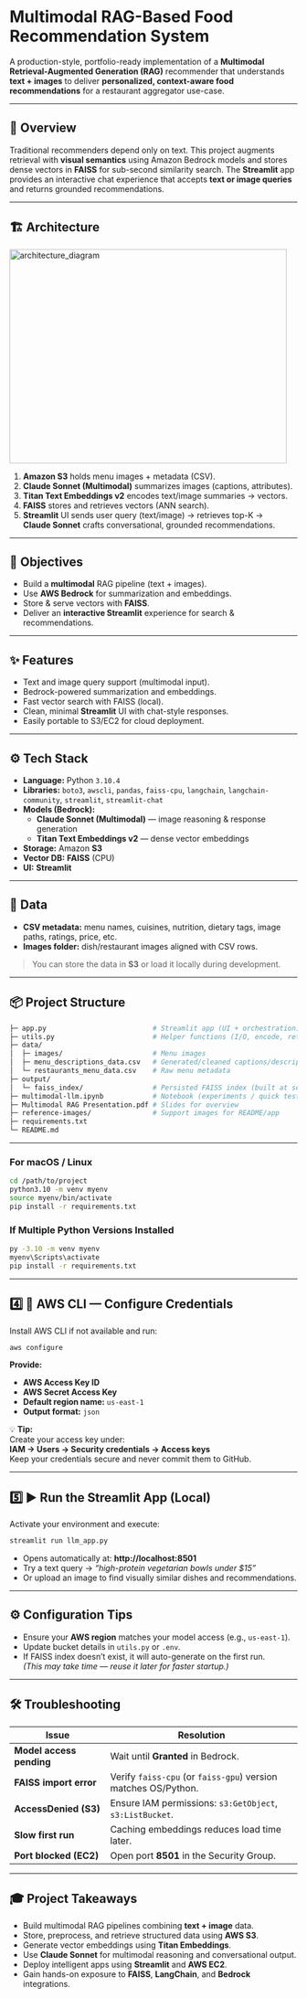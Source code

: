 # **Multimodal RAG-Based Food Recommendation System**

A production-style, portfolio-ready implementation of a **Multimodal Retrieval-Augmented Generation (RAG)** recommender that understands **text + images** to deliver **personalized, context-aware food recommendations** for a restaurant aggregator use-case.

---

## 🧠 Overview

Traditional recommenders depend only on text. This project augments retrieval with **visual semantics** using Amazon Bedrock models and stores dense vectors in **FAISS** for sub-second similarity search. The **Streamlit** app provides an interactive chat experience that accepts **text or image queries** and returns grounded recommendations.

---

## 🏗️ Architecture
<img width="485" height="375" alt="architecture_diagram" src="https://github.com/user-attachments/assets/8e5b810a-4f8d-4ba8-a350-bb58e2029ab2" />


1. **Amazon S3** holds menu images + metadata (CSV).  
2. **Claude Sonnet (Multimodal)** summarizes images (captions, attributes).  
3. **Titan Text Embeddings v2** encodes text/image summaries → vectors.  
4. **FAISS** stores and retrieves vectors (ANN search).  
5. **Streamlit** UI sends user query (text/image) → retrieves top-K →  
   **Claude Sonnet** crafts conversational, grounded recommendations.

---

## 🎯 Objectives

- Build a **multimodal** RAG pipeline (text + images).  
- Use **AWS Bedrock** for summarization and embeddings.  
- Store & serve vectors with **FAISS**.  
- Deliver an **interactive Streamlit** experience for search & recommendations.

---

## ✨ Features

- Text and image query support (multimodal input).  
- Bedrock-powered summarization and embeddings.  
- Fast vector search with FAISS (local).  
- Clean, minimal **Streamlit** UI with chat-style responses.  
- Easily portable to S3/EC2 for cloud deployment.

---

## ⚙️ Tech Stack

- **Language:** Python `3.10.4`  
- **Libraries:** `boto3`, `awscli`, `pandas`, `faiss-cpu`, `langchain`, `langchain-community`, `streamlit`, `streamlit-chat`  
- **Models (Bedrock):**  
  - **Claude Sonnet (Multimodal)** — image reasoning & response generation  
  - **Titan Text Embeddings v2** — dense vector embeddings  
- **Storage:** Amazon **S3**  
- **Vector DB:** **FAISS** (CPU)  
- **UI:** **Streamlit**

---

## 🧩 Data

- **CSV metadata:** menu names, cuisines, nutrition, dietary tags, image paths, ratings, price, etc.  
- **Images folder:** dish/restaurant images aligned with CSV rows.

> You can store the data in **S3** or load it locally during development.

---

## 📦 Project Structure

```bash
├─ app.py                          # Streamlit app (UI + orchestration)
├─ utils.py                        # Helper functions (I/O, encode, retrieve)
├─ data/
│  ├─ images/                      # Menu images
│  ├─ menu_descriptions_data.csv   # Generated/cleaned captions/descriptions
│  └─ restaurants_menu_data.csv    # Raw menu metadata
├─ output/
│  └─ faiss_index/                 # Persisted FAISS index (built at setup)
├─ multimodal-llm.ipynb            # Notebook (experiments / quick tests)
├─ Multimodal RAG Presentation.pdf # Slides for overview
├─ reference-images/               # Support images for README/app
├─ requirements.txt
└─ README.md
```
---

### **For macOS / Linux**
```bash
cd /path/to/project
python3.10 -m venv myenv
source myenv/bin/activate
pip install -r requirements.txt
```

### If Multiple Python Versions Installed
```bash
py -3.10 -m venv myenv
myenv\Scripts\activate
pip install -r requirements.txt
```
--- 

## 4️⃣ 🧰 **AWS CLI — Configure Credentials**

Install AWS CLI if not available and run:
```bash
aws configure
```

**Provide:**
- **AWS Access Key ID**  
- **AWS Secret Access Key**  
- **Default region name:** `us-east-1`  
- **Output format:** `json`  

💡 **Tip:**  
Create your access key under:  
**IAM → Users → Security credentials → Access keys**  
Keep your credentials secure and never commit them to GitHub.  

---

## 5️⃣ ▶️ **Run the Streamlit App (Local)**

Activate your environment and execute:

```bash
streamlit run llm_app.py
```

- Opens automatically at: **http://localhost:8501**  
- Try a text query → *“high-protein vegetarian bowls under $15”*  
- Or upload an image to find visually similar dishes and recommendations.  

---

## ⚙️ **Configuration Tips**

- Ensure your **AWS region** matches your model access (e.g., `us-east-1`).  
- Update bucket details in `utils.py` or `.env`.  
- If FAISS index doesn’t exist, it will auto-generate on the first run.  
  *(This may take time — reuse it later for faster startup.)*  

---

## 🛠️ **Troubleshooting**

| **Issue** | **Resolution** |
|------------|----------------|
| **Model access pending** | Wait until **Granted** in Bedrock. |
| **FAISS import error** | Verify `faiss-cpu` (or `faiss-gpu`) version matches OS/Python. |
| **AccessDenied (S3)** | Ensure IAM permissions: `s3:GetObject`, `s3:ListBucket`. |
| **Slow first run** | Caching embeddings reduces load time later. |
| **Port blocked (EC2)** | Open port **8501** in the Security Group. |

---

## 🎓 **Project Takeaways**

- Build multimodal RAG pipelines combining **text + image** data.  
- Store, preprocess, and retrieve structured data using **AWS S3**.  
- Generate vector embeddings using **Titan Embeddings**.  
- Use **Claude Sonnet** for multimodal reasoning and conversational output.  
- Deploy intelligent apps using **Streamlit** and **AWS EC2**.  
- Gain hands-on exposure to **FAISS**, **LangChain**, and **Bedrock** integrations.  

